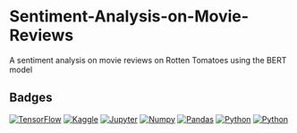 
# Sentiment-Analysis-on-Movie-Reviews

A sentiment analysis on movie reviews on Rotten Tomatoes using the BERT model


## Badges

[![TensorFlow](https://img.shields.io/badge/TensorFlow-FF6F00?style=for-the-badge&logo=tensorflow&logoColor=white)](https://www.tensorflow.org/api_docs/python/tf/all_symbols)
[![Kaggle](https://img.shields.io/badge/Kaggle-20BEFF?style=for-the-badge&logo=Kaggle&logoColor=white)](https://www.kaggle.com/competitions/sentiment-analysis-on-movie-reviews/data)
[![Jupyter](https://img.shields.io/badge/Jupyter-F37626.svg?&style=for-the-badge&logo=Jupyter&logoColor=white)](https://jupyter.org/try)
[![Numpy](https://img.shields.io/badge/Numpy-777BB4?style=for-the-badge&logo=numpy&logoColor=white)](https://numpy.org/doc/stable/reference/index.html#reference)
[![Pandas](https://img.shields.io/badge/Pandas-2C2D72?style=for-the-badge&logo=pandas&logoColor=white)](https://pandas.pydata.org/docs/reference/index.html#api)
[![Python](https://img.shields.io/badge/Python-FFD43B?style=for-the-badge&logo=python&logoColor=blue)](https://docs.python.org/3/library/index.html)
[![Python](https://img.shields.io/badge/PyTorch-EE4C2C?style=for-the-badge&logo=PyTorch&logoColor=white)](https://pytorch.org/docs/stable/index.html)

